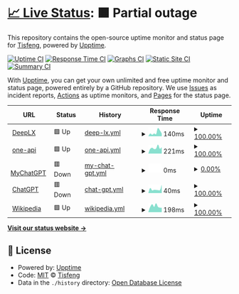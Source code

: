 # [📈 Live Status](https://Tisfeng.github.io/uptime): <!--live status--> **🟧 Partial outage**

This repository contains the open-source uptime monitor and status page for [Tisfeng](https://Tisfeng.github.io/uptime), powered by [Upptime](https://github.com/upptime/upptime).

[![Uptime CI](https://github.com/Tisfeng/Upptime/workflows/Uptime%20CI/badge.svg)](https://github.com/Tisfeng/Upptime/actions?query=workflow%3A%22Uptime+CI%22)
[![Response Time CI](https://github.com/Tisfeng/Upptime/workflows/Response%20Time%20CI/badge.svg)](https://github.com/Tisfeng/Upptime/actions?query=workflow%3A%22Response+Time+CI%22)
[![Graphs CI](https://github.com/Tisfeng/Upptime/workflows/Graphs%20CI/badge.svg)](https://github.com/Tisfeng/Upptime/actions?query=workflow%3A%22Graphs+CI%22)
[![Static Site CI](https://github.com/Tisfeng/Upptime/workflows/Static%20Site%20CI/badge.svg)](https://github.com/Tisfeng/Upptime/actions?query=workflow%3A%22Static+Site+CI%22)
[![Summary CI](https://github.com/Tisfeng/Upptime/workflows/Summary%20CI/badge.svg)](https://github.com/Tisfeng/Upptime/actions?query=workflow%3A%22Summary+CI%22)

With [Upptime](https://upptime.js.org), you can get your own unlimited and free uptime monitor and status page, powered entirely by a GitHub repository. We use [Issues](https://github.com/Tisfeng/Upptime/issues) as incident reports, [Actions](https://github.com/Tisfeng/Upptime/actions) as uptime monitors, and [Pages](https://Tisfeng.github.io/Upptime) for the status page.

<!--start: status pages-->
<!-- This summary is generated by Upptime (https://github.com/upptime/upptime) -->
<!-- Do not edit this manually, your changes will be overwritten -->
<!-- prettier-ignore -->
| URL | Status | History | Response Time | Uptime |
| --- | ------ | ------- | ------------- | ------ |
| <img alt="" src="https://icons.duckduckgo.com/ip3/deeplx.izual.me.ico" height="13"> [DeepLX](https://deeplx.izual.me) | 🟩 Up | [deep-lx.yml](https://github.com/tisfeng/uptime/commits/HEAD/history/deep-lx.yml) | <details><summary><img alt="Response time graph" src="./graphs/deep-lx/response-time-week.png" height="20"> 140ms</summary><br><a href="https://uptime.izual.me/history/deep-lx"><img alt="Response time 139" src="https://img.shields.io/endpoint?url=https%3A%2F%2Fraw.githubusercontent.com%2Ftisfeng%2Fuptime%2FHEAD%2Fapi%2Fdeep-lx%2Fresponse-time.json"></a><br><a href="https://uptime.izual.me/history/deep-lx"><img alt="24-hour response time 97" src="https://img.shields.io/endpoint?url=https%3A%2F%2Fraw.githubusercontent.com%2Ftisfeng%2Fuptime%2FHEAD%2Fapi%2Fdeep-lx%2Fresponse-time-day.json"></a><br><a href="https://uptime.izual.me/history/deep-lx"><img alt="7-day response time 140" src="https://img.shields.io/endpoint?url=https%3A%2F%2Fraw.githubusercontent.com%2Ftisfeng%2Fuptime%2FHEAD%2Fapi%2Fdeep-lx%2Fresponse-time-week.json"></a><br><a href="https://uptime.izual.me/history/deep-lx"><img alt="30-day response time 144" src="https://img.shields.io/endpoint?url=https%3A%2F%2Fraw.githubusercontent.com%2Ftisfeng%2Fuptime%2FHEAD%2Fapi%2Fdeep-lx%2Fresponse-time-month.json"></a><br><a href="https://uptime.izual.me/history/deep-lx"><img alt="1-year response time 139" src="https://img.shields.io/endpoint?url=https%3A%2F%2Fraw.githubusercontent.com%2Ftisfeng%2Fuptime%2FHEAD%2Fapi%2Fdeep-lx%2Fresponse-time-year.json"></a></details> | <details><summary><a href="https://uptime.izual.me/history/deep-lx">100.00%</a></summary><a href="https://uptime.izual.me/history/deep-lx"><img alt="All-time uptime 100.00%" src="https://img.shields.io/endpoint?url=https%3A%2F%2Fraw.githubusercontent.com%2Ftisfeng%2Fuptime%2FHEAD%2Fapi%2Fdeep-lx%2Fuptime.json"></a><br><a href="https://uptime.izual.me/history/deep-lx"><img alt="24-hour uptime 100.00%" src="https://img.shields.io/endpoint?url=https%3A%2F%2Fraw.githubusercontent.com%2Ftisfeng%2Fuptime%2FHEAD%2Fapi%2Fdeep-lx%2Fuptime-day.json"></a><br><a href="https://uptime.izual.me/history/deep-lx"><img alt="7-day uptime 100.00%" src="https://img.shields.io/endpoint?url=https%3A%2F%2Fraw.githubusercontent.com%2Ftisfeng%2Fuptime%2FHEAD%2Fapi%2Fdeep-lx%2Fuptime-week.json"></a><br><a href="https://uptime.izual.me/history/deep-lx"><img alt="30-day uptime 100.00%" src="https://img.shields.io/endpoint?url=https%3A%2F%2Fraw.githubusercontent.com%2Ftisfeng%2Fuptime%2FHEAD%2Fapi%2Fdeep-lx%2Fuptime-month.json"></a><br><a href="https://uptime.izual.me/history/deep-lx"><img alt="1-year uptime 100.00%" src="https://img.shields.io/endpoint?url=https%3A%2F%2Fraw.githubusercontent.com%2Ftisfeng%2Fuptime%2FHEAD%2Fapi%2Fdeep-lx%2Fuptime-year.json"></a></details>
| <img alt="" src="https://icons.duckduckgo.com/ip3/oneapi.izual.me.ico" height="13"> [one-api](https://oneapi.izual.me) | 🟩 Up | [one-api.yml](https://github.com/tisfeng/uptime/commits/HEAD/history/one-api.yml) | <details><summary><img alt="Response time graph" src="./graphs/one-api/response-time-week.png" height="20"> 221ms</summary><br><a href="https://uptime.izual.me/history/one-api"><img alt="Response time 232" src="https://img.shields.io/endpoint?url=https%3A%2F%2Fraw.githubusercontent.com%2Ftisfeng%2Fuptime%2FHEAD%2Fapi%2Fone-api%2Fresponse-time.json"></a><br><a href="https://uptime.izual.me/history/one-api"><img alt="24-hour response time 242" src="https://img.shields.io/endpoint?url=https%3A%2F%2Fraw.githubusercontent.com%2Ftisfeng%2Fuptime%2FHEAD%2Fapi%2Fone-api%2Fresponse-time-day.json"></a><br><a href="https://uptime.izual.me/history/one-api"><img alt="7-day response time 221" src="https://img.shields.io/endpoint?url=https%3A%2F%2Fraw.githubusercontent.com%2Ftisfeng%2Fuptime%2FHEAD%2Fapi%2Fone-api%2Fresponse-time-week.json"></a><br><a href="https://uptime.izual.me/history/one-api"><img alt="30-day response time 219" src="https://img.shields.io/endpoint?url=https%3A%2F%2Fraw.githubusercontent.com%2Ftisfeng%2Fuptime%2FHEAD%2Fapi%2Fone-api%2Fresponse-time-month.json"></a><br><a href="https://uptime.izual.me/history/one-api"><img alt="1-year response time 232" src="https://img.shields.io/endpoint?url=https%3A%2F%2Fraw.githubusercontent.com%2Ftisfeng%2Fuptime%2FHEAD%2Fapi%2Fone-api%2Fresponse-time-year.json"></a></details> | <details><summary><a href="https://uptime.izual.me/history/one-api">100.00%</a></summary><a href="https://uptime.izual.me/history/one-api"><img alt="All-time uptime 99.98%" src="https://img.shields.io/endpoint?url=https%3A%2F%2Fraw.githubusercontent.com%2Ftisfeng%2Fuptime%2FHEAD%2Fapi%2Fone-api%2Fuptime.json"></a><br><a href="https://uptime.izual.me/history/one-api"><img alt="24-hour uptime 100.00%" src="https://img.shields.io/endpoint?url=https%3A%2F%2Fraw.githubusercontent.com%2Ftisfeng%2Fuptime%2FHEAD%2Fapi%2Fone-api%2Fuptime-day.json"></a><br><a href="https://uptime.izual.me/history/one-api"><img alt="7-day uptime 100.00%" src="https://img.shields.io/endpoint?url=https%3A%2F%2Fraw.githubusercontent.com%2Ftisfeng%2Fuptime%2FHEAD%2Fapi%2Fone-api%2Fuptime-week.json"></a><br><a href="https://uptime.izual.me/history/one-api"><img alt="30-day uptime 99.97%" src="https://img.shields.io/endpoint?url=https%3A%2F%2Fraw.githubusercontent.com%2Ftisfeng%2Fuptime%2FHEAD%2Fapi%2Fone-api%2Fuptime-month.json"></a><br><a href="https://uptime.izual.me/history/one-api"><img alt="1-year uptime 99.98%" src="https://img.shields.io/endpoint?url=https%3A%2F%2Fraw.githubusercontent.com%2Ftisfeng%2Fuptime%2FHEAD%2Fapi%2Fone-api%2Fuptime-year.json"></a></details>
| <img alt="" src="https://icons.duckduckgo.com/ip3/chatgpt.izual.me.ico" height="13"> [MyChatGPT](https://chatgpt.izual.me) | 🟥 Down | [my-chat-gpt.yml](https://github.com/tisfeng/uptime/commits/HEAD/history/my-chat-gpt.yml) | <details><summary><img alt="Response time graph" src="./graphs/my-chat-gpt/response-time-week.png" height="20"> 0ms</summary><br><a href="https://uptime.izual.me/history/my-chat-gpt"><img alt="Response time 444" src="https://img.shields.io/endpoint?url=https%3A%2F%2Fraw.githubusercontent.com%2Ftisfeng%2Fuptime%2FHEAD%2Fapi%2Fmy-chat-gpt%2Fresponse-time.json"></a><br><a href="https://uptime.izual.me/history/my-chat-gpt"><img alt="24-hour response time 0" src="https://img.shields.io/endpoint?url=https%3A%2F%2Fraw.githubusercontent.com%2Ftisfeng%2Fuptime%2FHEAD%2Fapi%2Fmy-chat-gpt%2Fresponse-time-day.json"></a><br><a href="https://uptime.izual.me/history/my-chat-gpt"><img alt="7-day response time 0" src="https://img.shields.io/endpoint?url=https%3A%2F%2Fraw.githubusercontent.com%2Ftisfeng%2Fuptime%2FHEAD%2Fapi%2Fmy-chat-gpt%2Fresponse-time-week.json"></a><br><a href="https://uptime.izual.me/history/my-chat-gpt"><img alt="30-day response time 896" src="https://img.shields.io/endpoint?url=https%3A%2F%2Fraw.githubusercontent.com%2Ftisfeng%2Fuptime%2FHEAD%2Fapi%2Fmy-chat-gpt%2Fresponse-time-month.json"></a><br><a href="https://uptime.izual.me/history/my-chat-gpt"><img alt="1-year response time 444" src="https://img.shields.io/endpoint?url=https%3A%2F%2Fraw.githubusercontent.com%2Ftisfeng%2Fuptime%2FHEAD%2Fapi%2Fmy-chat-gpt%2Fresponse-time-year.json"></a></details> | <details><summary><a href="https://uptime.izual.me/history/my-chat-gpt">0.00%</a></summary><a href="https://uptime.izual.me/history/my-chat-gpt"><img alt="All-time uptime 64.86%" src="https://img.shields.io/endpoint?url=https%3A%2F%2Fraw.githubusercontent.com%2Ftisfeng%2Fuptime%2FHEAD%2Fapi%2Fmy-chat-gpt%2Fuptime.json"></a><br><a href="https://uptime.izual.me/history/my-chat-gpt"><img alt="24-hour uptime 0.00%" src="https://img.shields.io/endpoint?url=https%3A%2F%2Fraw.githubusercontent.com%2Ftisfeng%2Fuptime%2FHEAD%2Fapi%2Fmy-chat-gpt%2Fuptime-day.json"></a><br><a href="https://uptime.izual.me/history/my-chat-gpt"><img alt="7-day uptime 0.00%" src="https://img.shields.io/endpoint?url=https%3A%2F%2Fraw.githubusercontent.com%2Ftisfeng%2Fuptime%2FHEAD%2Fapi%2Fmy-chat-gpt%2Fuptime-week.json"></a><br><a href="https://uptime.izual.me/history/my-chat-gpt"><img alt="30-day uptime 46.23%" src="https://img.shields.io/endpoint?url=https%3A%2F%2Fraw.githubusercontent.com%2Ftisfeng%2Fuptime%2FHEAD%2Fapi%2Fmy-chat-gpt%2Fuptime-month.json"></a><br><a href="https://uptime.izual.me/history/my-chat-gpt"><img alt="1-year uptime 64.86%" src="https://img.shields.io/endpoint?url=https%3A%2F%2Fraw.githubusercontent.com%2Ftisfeng%2Fuptime%2FHEAD%2Fapi%2Fmy-chat-gpt%2Fuptime-year.json"></a></details>
| <img alt="" src="https://icons.duckduckgo.com/ip3/chat.openai.com.ico" height="13"> [ChatGPT](https://chat.openai.com) | 🟥 Down | [chat-gpt.yml](https://github.com/tisfeng/uptime/commits/HEAD/history/chat-gpt.yml) | <details><summary><img alt="Response time graph" src="./graphs/chat-gpt/response-time-week.png" height="20"> 40ms</summary><br><a href="https://uptime.izual.me/history/chat-gpt"><img alt="Response time 54" src="https://img.shields.io/endpoint?url=https%3A%2F%2Fraw.githubusercontent.com%2Ftisfeng%2Fuptime%2FHEAD%2Fapi%2Fchat-gpt%2Fresponse-time.json"></a><br><a href="https://uptime.izual.me/history/chat-gpt"><img alt="24-hour response time 82" src="https://img.shields.io/endpoint?url=https%3A%2F%2Fraw.githubusercontent.com%2Ftisfeng%2Fuptime%2FHEAD%2Fapi%2Fchat-gpt%2Fresponse-time-day.json"></a><br><a href="https://uptime.izual.me/history/chat-gpt"><img alt="7-day response time 40" src="https://img.shields.io/endpoint?url=https%3A%2F%2Fraw.githubusercontent.com%2Ftisfeng%2Fuptime%2FHEAD%2Fapi%2Fchat-gpt%2Fresponse-time-week.json"></a><br><a href="https://uptime.izual.me/history/chat-gpt"><img alt="30-day response time 53" src="https://img.shields.io/endpoint?url=https%3A%2F%2Fraw.githubusercontent.com%2Ftisfeng%2Fuptime%2FHEAD%2Fapi%2Fchat-gpt%2Fresponse-time-month.json"></a><br><a href="https://uptime.izual.me/history/chat-gpt"><img alt="1-year response time 54" src="https://img.shields.io/endpoint?url=https%3A%2F%2Fraw.githubusercontent.com%2Ftisfeng%2Fuptime%2FHEAD%2Fapi%2Fchat-gpt%2Fresponse-time-year.json"></a></details> | <details><summary><a href="https://uptime.izual.me/history/chat-gpt">100.00%</a></summary><a href="https://uptime.izual.me/history/chat-gpt"><img alt="All-time uptime 99.98%" src="https://img.shields.io/endpoint?url=https%3A%2F%2Fraw.githubusercontent.com%2Ftisfeng%2Fuptime%2FHEAD%2Fapi%2Fchat-gpt%2Fuptime.json"></a><br><a href="https://uptime.izual.me/history/chat-gpt"><img alt="24-hour uptime 100.00%" src="https://img.shields.io/endpoint?url=https%3A%2F%2Fraw.githubusercontent.com%2Ftisfeng%2Fuptime%2FHEAD%2Fapi%2Fchat-gpt%2Fuptime-day.json"></a><br><a href="https://uptime.izual.me/history/chat-gpt"><img alt="7-day uptime 100.00%" src="https://img.shields.io/endpoint?url=https%3A%2F%2Fraw.githubusercontent.com%2Ftisfeng%2Fuptime%2FHEAD%2Fapi%2Fchat-gpt%2Fuptime-week.json"></a><br><a href="https://uptime.izual.me/history/chat-gpt"><img alt="30-day uptime 100.00%" src="https://img.shields.io/endpoint?url=https%3A%2F%2Fraw.githubusercontent.com%2Ftisfeng%2Fuptime%2FHEAD%2Fapi%2Fchat-gpt%2Fuptime-month.json"></a><br><a href="https://uptime.izual.me/history/chat-gpt"><img alt="1-year uptime 99.98%" src="https://img.shields.io/endpoint?url=https%3A%2F%2Fraw.githubusercontent.com%2Ftisfeng%2Fuptime%2FHEAD%2Fapi%2Fchat-gpt%2Fuptime-year.json"></a></details>
| <img alt="" src="https://icons.duckduckgo.com/ip3/en.wikipedia.org.ico" height="13"> [Wikipedia](https://en.wikipedia.org) | 🟩 Up | [wikipedia.yml](https://github.com/tisfeng/uptime/commits/HEAD/history/wikipedia.yml) | <details><summary><img alt="Response time graph" src="./graphs/wikipedia/response-time-week.png" height="20"> 198ms</summary><br><a href="https://uptime.izual.me/history/wikipedia"><img alt="Response time 187" src="https://img.shields.io/endpoint?url=https%3A%2F%2Fraw.githubusercontent.com%2Ftisfeng%2Fuptime%2FHEAD%2Fapi%2Fwikipedia%2Fresponse-time.json"></a><br><a href="https://uptime.izual.me/history/wikipedia"><img alt="24-hour response time 145" src="https://img.shields.io/endpoint?url=https%3A%2F%2Fraw.githubusercontent.com%2Ftisfeng%2Fuptime%2FHEAD%2Fapi%2Fwikipedia%2Fresponse-time-day.json"></a><br><a href="https://uptime.izual.me/history/wikipedia"><img alt="7-day response time 198" src="https://img.shields.io/endpoint?url=https%3A%2F%2Fraw.githubusercontent.com%2Ftisfeng%2Fuptime%2FHEAD%2Fapi%2Fwikipedia%2Fresponse-time-week.json"></a><br><a href="https://uptime.izual.me/history/wikipedia"><img alt="30-day response time 189" src="https://img.shields.io/endpoint?url=https%3A%2F%2Fraw.githubusercontent.com%2Ftisfeng%2Fuptime%2FHEAD%2Fapi%2Fwikipedia%2Fresponse-time-month.json"></a><br><a href="https://uptime.izual.me/history/wikipedia"><img alt="1-year response time 187" src="https://img.shields.io/endpoint?url=https%3A%2F%2Fraw.githubusercontent.com%2Ftisfeng%2Fuptime%2FHEAD%2Fapi%2Fwikipedia%2Fresponse-time-year.json"></a></details> | <details><summary><a href="https://uptime.izual.me/history/wikipedia">100.00%</a></summary><a href="https://uptime.izual.me/history/wikipedia"><img alt="All-time uptime 100.00%" src="https://img.shields.io/endpoint?url=https%3A%2F%2Fraw.githubusercontent.com%2Ftisfeng%2Fuptime%2FHEAD%2Fapi%2Fwikipedia%2Fuptime.json"></a><br><a href="https://uptime.izual.me/history/wikipedia"><img alt="24-hour uptime 100.00%" src="https://img.shields.io/endpoint?url=https%3A%2F%2Fraw.githubusercontent.com%2Ftisfeng%2Fuptime%2FHEAD%2Fapi%2Fwikipedia%2Fuptime-day.json"></a><br><a href="https://uptime.izual.me/history/wikipedia"><img alt="7-day uptime 100.00%" src="https://img.shields.io/endpoint?url=https%3A%2F%2Fraw.githubusercontent.com%2Ftisfeng%2Fuptime%2FHEAD%2Fapi%2Fwikipedia%2Fuptime-week.json"></a><br><a href="https://uptime.izual.me/history/wikipedia"><img alt="30-day uptime 100.00%" src="https://img.shields.io/endpoint?url=https%3A%2F%2Fraw.githubusercontent.com%2Ftisfeng%2Fuptime%2FHEAD%2Fapi%2Fwikipedia%2Fuptime-month.json"></a><br><a href="https://uptime.izual.me/history/wikipedia"><img alt="1-year uptime 100.00%" src="https://img.shields.io/endpoint?url=https%3A%2F%2Fraw.githubusercontent.com%2Ftisfeng%2Fuptime%2FHEAD%2Fapi%2Fwikipedia%2Fuptime-year.json"></a></details>

<!--end: status pages-->

[**Visit our status website →**](https://Tisfeng.github.io/Upptime)

## 📄 License

- Powered by: [Upptime](https://github.com/upptime/upptime)
- Code: [MIT](./LICENSE) © [Tisfeng](https://Tisfeng.github.io/Upptime)
- Data in the `./history` directory: [Open Database License](https://opendatacommons.org/licenses/odbl/1-0/)
